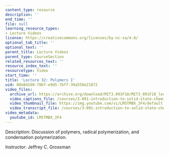 ```yaml
---
content_type: resource
description: ''
end_time: ''
file: null
learning_resource_types:
- Lecture Videos
license: https://creativecommons.org/licenses/by-nc-sa/4.0/
optional_tab_title: ''
optional_text: ''
parent_title: Lecture Videos
parent_type: CourseSection
related_resources_text: ''
resource_index_text: ''
resourcetype: Video
start_time: ''
title: 'Lecture 32: Polymers I'
uid: 80e8d100-78bf-e9d5-7bff-39a556e21872
video_files:
  archive_url: https://archive.org/download/MIT3.091F18/MIT3_091F18_lec32_300k.mp4
  video_captions_file: /courses/3-091-introduction-to-solid-state-chemistry-fall-2018/LMSTMBX_2F4_captions.webvtt
  video_thumbnail_file: https://img.youtube.com/vi/LMSTMBX_2F4/default.jpg
  video_transcript_file: /courses/3-091-introduction-to-solid-state-chemistry-fall-2018/LMSTMBX_2F4_transcript.pdf
video_metadata:
  youtube_id: LMSTMBX_2F4
---
```


Description: Discussion of polymers, radical polymerization, and condensation polymerization.

Instructor: Jeffrey C. Grossman

